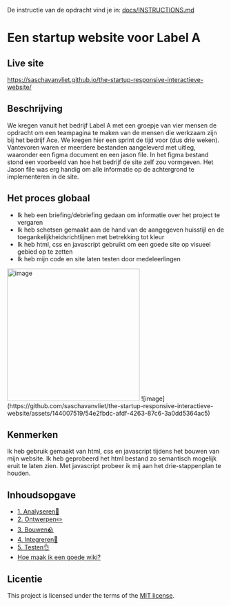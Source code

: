 De instructie van de opdracht vind je in: [docs/INSTRUCTIONS.md](docs/INSTRUCTIONS.md)

# Een startup website voor Label A

## Live site
https://saschavanvliet.github.io/the-startup-responsive-interactieve-website/

## Beschrijving
We kregen vanuit het bedrijf Label A met een groepje van vier mensen de opdracht om een teampagina te maken van de mensen die werkzaam zijn bij het bedrijf Ace. We kregen hier een sprint de tijd voor (dus drie weken). Vantevoren waren er meerdere bestanden aangeleverd met uitleg, waaronder een figma document en een jason file. In het figma bestand stond een voorbeeld van hoe het bedrijf de site zelf zou vormgeven. Het Jason file was erg handig om alle informatie op de achtergrond te implementeren in de site.

## Het proces globaal
- Ik heb een briefing/debriefing gedaan om informatie over het project te vergaren
- Ik heb schetsen gemaakt aan de hand van de aangegeven huisstijl en de toegankelijkheidsrichtlijnen met betrekking tot kleur
- Ik heb html, css en javascript gebruikt om een goede site op visueel gebied op te zetten
- Ik heb mijn code en site laten testen door medeleerlingen

<img width="307" alt="image" src="https://github.com/saschavanvliet/the-startup-responsive-interactieve-website/assets/144007519/108695e5-c11f-4f1a-903c-ab4e334be1a5">
![image](https://github.com/saschavanvliet/the-startup-responsive-interactieve-website/assets/144007519/54e2fbdc-afdf-4263-87c6-3a0dd5364ac5)

## Kenmerken
<!-- Bij Kenmerken staat welke technieken zijn gebruikt en hoe. Wat is de HTML structuur? Wat zijn de belangrijkste dingen in CSS? Wat is er met JS gedaan en hoe? -->
Ik heb gebruik gemaakt van html, css en javascript tijdens het bouwen van mijn website. Ik heb geprobeerd het html bestand zo semantisch mogelijk eruit te laten zien. Met javascript probeer ik mij aan het drie-stappenplan te houden.

## Inhoudsopgave
- [1. Analyseren🤖](https://github.com/saschavanvliet/the-startup-responsive-interactieve-website/wiki/1.-Analyseren%F0%9F%A4%96)
- [2. Ontwerpen✏️](https://github.com/saschavanvliet/the-startup-responsive-interactieve-website/wiki/2.-Ontwerpen%E2%9C%8F%EF%B8%8F)
- [3. Bouwen🪨](https://github.com/saschavanvliet/the-startup-responsive-interactieve-website/wiki/3.-Bouwen%F0%9F%AA%A8)
- [4. Integreren📲](https://github.com/saschavanvliet/the-startup-responsive-interactieve-website/wiki/4.-Integreren%F0%9F%93%B2)
- [5. Testen👌](https://github.com/saschavanvliet/the-startup-responsive-interactieve-website/wiki/5.-Testen%F0%9F%91%8C)
- [Hoe maak ik een goede wiki?](https://github.com/saschavanvliet/the-startup-responsive-interactieve-website/wiki/Hoe-maak-ik-een-goede-wiki%3F)

## Licentie

This project is licensed under the terms of the [MIT license](./LICENSE).


